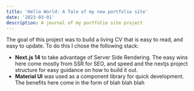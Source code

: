 ```yaml
---
title: 'Hello World: A Tale of my new portfolio site'
date: '2023-03-01'
description: A journal of my portfolio site project
---
```


The goal of this project was to build a living CV that is easy to read, and easy to update. To do this I chose the following stack:

- **Next.js 14** to take advantage of Server Side Rendering. The easy wins here come mostly from SSR for SEO, and speed and the nextjs project structure for easy guidance on how to build it out.
- **Material UI** was used as a component library for quick development. The benefits here come in the form of blah blah blah

